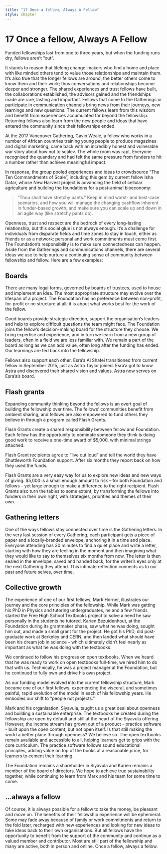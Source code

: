 ```yaml
---
title: "17 Once a fellow, Always A Fellow"
style: chapter
---
```


# 17 Once a fellow, Always A Fellow

Funded fellowships last from one to three years, but when the funding runs dry, fellows aren’t “out”.

It stands to reason that lifelong change-makers who find a home and place with like minded others tend to value those relationships and maintain them. It’s also true that the longer fellows are around, the better others come to know them and their work; thus conversations and relationships become deeper and stronger. The shared experiences and trust fellows have built, the collaborations established, the advisors gained and the friendships made are rare, lasting and important. Fellows that come to the Gatherings or participate in communication channels bring news from their journeys, new learnings and new questions. The current fellows learn from this wisdom and benefit from experiences accumulated far beyond the fellowship. Returning fellows also learn from the new people and ideas that have entered the community since their fellowships ended.

At the 2017 Vancouver Gathering, Gavin Weale, a fellow who works in a number of African countries training young people to produce magazines and digital marketing, came back with an incredibly honest and vulnerable war story about how not to scalev. The whole room was rapt. Everyone recognised the quandary and had felt the same pressure from funders to hit a number rather than achieve meaningful impact.

In response, the group pooled experiences and ideas to crowdsource “The Ten Commandments of Scale”, including this gem by current fellow Isha Datar, whose New Harvest project is advancing the field of cellular agriculture and building the foundations for a post-animal bioeconomy:

> “Thou shalt have stretchy pants.” Keep in mind worst- and best-case scenarios, and how you will manage the changing cashflow inherent in funder-based growth, and make sure you can scale up and down in an agile way (like stretchy pants do).

Openness, trust and respect are the bedrock of every long-lasting relationship, but this social glue is not always enough. It’s a challenge for individuals from disparate fields and time zones to stay in touch, either as friends or as a network: personal and work commitments must come first. The Foundation’s responsibility is to make sure connectedness can happen. Aside from the Gatherings and communications channels, there are several ideas we use to help nurture a continuing sense of community between fellowship and fellow. Here are a few examples:

## Boards

There are many legal forms, governed by boards of trustees, used to house and implement an idea. The most appropriate structure may evolve over the lifespan of a project. The Foundation has no preference between non-profit, for-profit or no structure at all; it is about what works best for the work of the fellow.

Good boards provide strategic direction, support the organisation’s leaders and help to explore difficult questions the team might face. The Foundation joins the fellow’s decision-making board for the structure they choose. We bring expertise and experience, and in turn we learn from a new group of leaders, often in a field we are less familiar with. We remain a part of the board as long as we can add value, often long after the funding has ended. Our learnings are fed back into the fellowship.

Fellows also support each other. Esra’a Al Shafei transitioned from current fellow in September 2015, just as Astra Taylor joined. Esra’a got to know Astra and discovered their shared vision and values. Astra now serves on Esra’a’s board.

## Flash grants

Expanding community thinking beyond the fellows is an overt goal of building the fellowship over time. The fellows’ communities benefit from ambient sharing, and fellows are also empowered to fund others they believe in through a program called Flash Grants.

Flash Grants create a shared responsibility between fellow and Foundation. Each fellow has the opportunity to nominate someone they think is doing good work to receive a one-time award of $5,000, with minimal strings attached.

Flash Grant recipients agree to “live out loud” and tell the world they have Shuttleworth Foundation support. After six months they report back on how they used the funds.

Flash Grants are a very easy way for us to explore new ideas and new ways of giving. $5,000 is a small enough amount to risk – for both Foundation and fellows – yet large enough to make a difference to the right recipient. Flash Grants also turn the tables to some extent, by transforming the fellows into funders in their own right, with strategies, priorities and themes of their own.

## Gathering letters

One of the ways fellows stay connected over time is the Gathering letters. In the very last session of every Gathering, each participant gets a piece of paper and a locally-branded envelope, anchoring it in a time and place. Everyone attending has 30 minutes to find a quiet place and write a letter, starting with how they are feeling in the moment and then imagining what they would like to say to themselves six months from now. The letter is then sealed in the envelope, saved and handed back, for the writer’s eyes only at the next Gathering they attend. This intimate reflection connects us to our past and future selves, over time.

## Collective growth

The experience of one of our first fellows, Mark Horner, illustrates our journey and the core principles of the fellowship. While Mark was getting his PhD in Physics and tutoring undergraduates, he and a few friends started the Free High School Textbooks project to solve a need he saw personally in the students he tutored. Karien Bezuidenhout, at the Foundation during its grantmaker phase, saw what he was doing, sought him out, and made a small grant for the project. He got his PhD, did post-graduate work at Berkeley and CERN, and then landed what should have been his dream job in science – which ultimately didn’t feel nearly as important as what he was doing with the textbooks.

We continued to follow his progress on open textbooks. When we heard that he was ready to work on open textbooks full-time, we hired him to do that with us. Technically, he was a project manager at the Foundation, but he continued to fully own and drive his own project.

As our funding model evolved into the current fellowship structure, Mark became one of our first fellows, experiencing the visceral, and sometimes painful, rapid evolution of the model in each of his fellowship years. He embodies our shift to “people not projects.”

Mark and his organisation, Siyavula, taught us a great deal about openness and building a sustainable enterprise. The textbooks he created during the fellowship are open by default and still at the heart of the Siyavula offering. However, the income stream has grown out of a product - practice software - built upon the open content, but not open itself. Is that still making the world a better place through openness? We believe so. The open textbooks remain available and accessible to all, helping learners get to grips with the core curriculum. The practice software follows sound educational principles, adding value on top of the books at a reasonable price, for learners to cement their learning.

The Foundation remains a shareholder in Siyavula and Karien remains a member of the board of directors. We hope to achieve true sustainability together, while continuing to learn from Mark and his team for some time to come.

## …always a fellow

Of course, it is always possible for a fellow to take the money, be pleasant and move on. The benefits of their fellowship experience will be ephemeral. Some may fade away because of family or work commitments and return to the fold later, recharged with new experiences and looking for new ideas to take ideas back to their own organisations. But all fellows have the opportunity to benefit from the support of the community and continue as a valued member and contributor. Most are still part of the fellowship and many are active, both in person and online. Once a fellow, always a fellow.